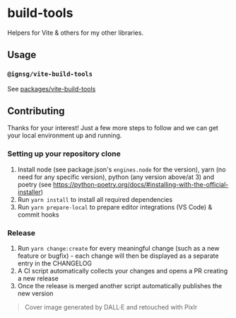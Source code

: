 # build-tools

Helpers for Vite & others for my other libraries.

## Usage

### `@ignsg/vite-build-tools`

See [packages/vite-build-tools](./packages/vite-build-tools/README.md)

## Contributing

Thanks for your interest! Just a few more steps to follow and we can get your local environment up and running.

### Setting up your repository clone

1. Install node (see package.json's `engines.node` for the version), yarn (no need for any specific version), python (any version above/at 3) and poetry (see https://python-poetry.org/docs/#installing-with-the-official-installer)
2. Run `yarn install` to install all required dependencies
3. Run `yarn prepare-local` to prepare editor integrations (VS Code) & commit hooks

### Release

1. Run `yarn change:create` for every meaningful change (such as a new feature or bugfix) - each change will then be displayed as a separate entry in the CHANGELOG
2. A CI script automatically collects your changes and opens a PR creating a new release
3. Once the release is merged another script automatically publishes the new version

> Cover image generated by DALL·E and retouched with Pixlr
